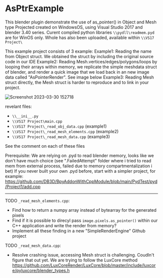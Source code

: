 # AsPtrExample
This blender plugin demonstrate the use of as_pointer() in Object and Mesh type
Projected created on WindowsOS, using Visual Studio 2017 and blender 3.40 series. 
Curent compiled python libraries `\\pydll\readmem.pyd` are for WinOS only.
Whole has also been uploaded, available within `\\VS17 Project\`

This example project consists of 3 example:
Example1: Reading the name from Object struct. We obtained the struct by including the original source code in our IDE
Example2: Reading Mesh.vertices/edges/polygons/loops by looping their arrays within memory, we replicate the simple meshdata struct of blender, and render a quick image that we load back in an new image data called "AsPointerRender". See image below
Example3: Reading Mesh struct directly, the Mesh struct is harder to reproduce and to link in your project.

![Screenshot 2023-03-30 152718](https://user-images.githubusercontent.com/56720730/228869371-422ea721-bdf5-433e-9312-0f7000520a51.jpg)

revelant files:
- `\\__ini__.py`
- `\\VS17 Project\main.cpp`
- `\\VS17 Project\_read_obj_data.cpp` (example1)
- `\\VS17 Project\_read_mesh_elements.cpp` (example2)
- `\\VS17 Project\_read_mesh_data.cpp` (example3)  

See the comment on each of these files

Prerequisite:
We are relying on .pyd to read blender memory, looks like we don't have much choice (see ".FailedAttempt" folder where i tried to read mem from external process, failed due to memory compartmentalization i bet) If you never built your own .pyd before, start with a simpler project, for example:
https://github.com/DB3D/BpyAddonWithCppModule/blob/main/PydTest/pyd/Project1/add.cpp

------------------------------------------------------------------------------------------------------

TODO `_read_mesh_elements.cpp`:

- Find how to return a numpy array instead of bytearray for the generated pixels
- Find if it is possible to direcyl pass `image.pixels.as_pointer()` within our C++ application and write the render from memory?
- Implement all these finding in a new "SimpleRenderEngine" Github project

TODO `_read_mesh_data.cpp`:

- Resolve crashing issue, accessing Mesh struct is challenging. Coudln't figure that out yet. We are trying to follow the LuxCore method  https://github.com/LuxCoreRender/LuxCore/blob/master/include/luxcore/pyluxcore/blender_types.h



